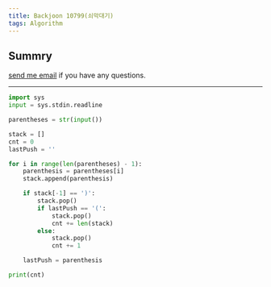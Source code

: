 ```yaml
---
title: Backjoon 10799(쇠막대기)
tags: Algorithm
---
```


## Summry

[send me email](mailto:jewel7492@gmail.com) if you have any questions.

<!--more-->

---

```python
import sys
input = sys.stdin.readline

parentheses = str(input())

stack = []
cnt = 0
lastPush = ''

for i in range(len(parentheses) - 1):
    parenthesis = parentheses[i]
    stack.append(parenthesis)

    if stack[-1] == ')':
        stack.pop()
        if lastPush == '(':
            stack.pop()
            cnt += len(stack)
        else:
            stack.pop()
            cnt += 1

    lastPush = parenthesis

print(cnt)
```